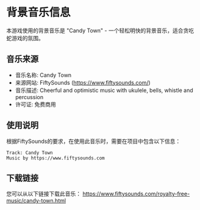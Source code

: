 # 背景音乐信息

本游戏使用的背景音乐是 "Candy Town" - 一个轻松明快的背景音乐，适合贪吃蛇游戏的氛围。

## 音乐来源

- 音乐名称: Candy Town
- 来源网站: FiftySounds (https://www.fiftysounds.com/)
- 音乐描述: Cheerful and optimistic music with ukulele, bells, whistle and percussion
- 许可证: 免费商用

## 使用说明

根据FiftySounds的要求，在使用此音乐时，需要在项目中包含以下信息：

```
Track: Candy Town
Music by https://www.fiftysounds.com
```

## 下载链接

您可以从以下链接下载此音乐：
https://www.fiftysounds.com/royalty-free-music/candy-town.html